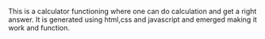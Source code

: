 This is a calculator functioning where one can do calculation and get a right answer. It is generated using html,css and javascript and emerged making it work and function.